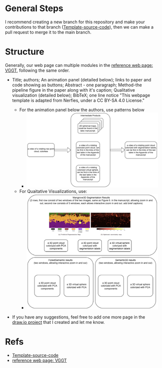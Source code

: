 # General Steps
I recommend creating a new branch for this repository and make your contributions to that branch ([Template-source-code](https://github.com/nerfies/nerfies.github.io)), then we can make a pull request to merge it to the main branch.


# Structure
Generally, our web page can multiple modules in the [reference web page: VGGT](https://vgg-t.github.io/), following the same order. 
- Title; authors; An animation panel (detailed below); links to paper and code showing as buttons; Abstract - one paragraph; Method-the pipeline figure in the paper along with it's caption; Qualitative visualization (detailed below); BibTeX; one line notice "This webpage template is adapted from Nerfies, under a CC BY-SA 4.0 License."
    - For the animation panel below the authors, use patterns below
        - ![Animation Panel](figures/through-lidars-eye-animation-panel1.drawio.png)
    - For Quaitative Visualizations, use:
        - ![qualitative visuals](figures/through-lidars-eye-Qualitative%20Visualizations.drawio.png)

- If you have any suggestions, feel free to add one more page in the [draw.io project](https://app.diagrams.net/#G1frAHk5ogYeRZbYux3RabhOyAAK4O4-zF#%7B%22pageId%22%3A%226aUZKJHKyU2D8GGN8WgK%22%7D) that I created and let me know.

# Refs
- [Template-source-code](https://github.com/nerfies/nerfies.github.io)
- [reference web page: VGGT](https://vgg-t.github.io/)